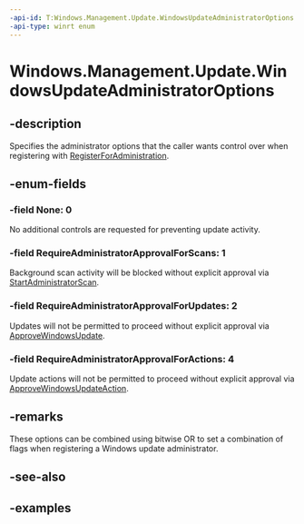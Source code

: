 ```yaml
---
-api-id: T:Windows.Management.Update.WindowsUpdateAdministratorOptions
-api-type: winrt enum
---
```


# Windows.Management.Update.WindowsUpdateAdministratorOptions

<!--
public enum WindowsUpdateAdministratorOptions
-->


## -description
Specifies the administrator options that the caller wants control over when registering with [RegisterForAdministration](./windowsupdateadministrator_registerforadministration_731932711.md).

## -enum-fields

### -field None: 0
No additional controls are requested for preventing update activity.

### -field RequireAdministratorApprovalForScans: 1
Background scan activity will be blocked without explicit approval via [StartAdministratorScan](./windowsupdateadministrator_startadministratorscan_459526238.md).

### -field RequireAdministratorApprovalForUpdates: 2
Updates will not be permitted to proceed without explicit approval via [ApproveWindowsUpdate](./windowsupdateadministrator_approvewindowsupdate_1582950728.md).

### -field RequireAdministratorApprovalForActions: 4
Update actions will not be permitted to proceed without explicit approval via [ApproveWindowsUpdateAction](./windowsupdateadministrator_approvewindowsupdateaction_630494726.md).

## -remarks
These options can be combined using bitwise OR to set a combination of flags when registering a Windows update administrator.

## -see-also

## -examples


